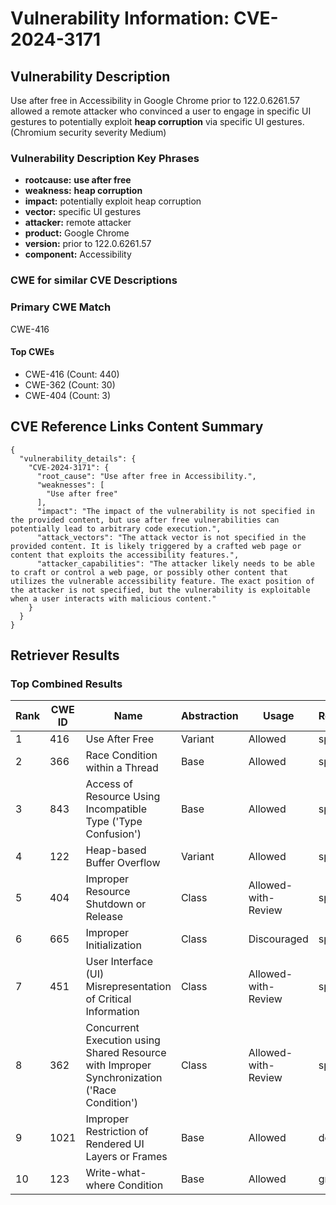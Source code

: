 # Vulnerability Information: CVE-2024-3171

## Vulnerability Description
Use after free in Accessibility in Google Chrome prior to 122.0.6261.57 allowed a remote attacker who convinced a user to engage in specific UI gestures to potentially exploit **heap corruption** via specific UI gestures. (Chromium security severity Medium)

### Vulnerability Description Key Phrases
- **rootcause:** **use after free**
- **weakness:** **heap corruption**
- **impact:** potentially exploit heap corruption
- **vector:** specific UI gestures
- **attacker:** remote attacker
- **product:** Google Chrome
- **version:** prior to 122.0.6261.57
- **component:** Accessibility

### CWE for similar CVE Descriptions
### Primary CWE Match
CWE-416

#### Top CWEs
- CWE-416 (Count: 440)
- CWE-362 (Count: 30)
- CWE-404 (Count: 3)

## CVE Reference Links Content Summary
```
{
  "vulnerability_details": {
    "CVE-2024-3171": {
      "root_cause": "Use after free in Accessibility.",
      "weaknesses": [
        "Use after free"
      ],
      "impact": "The impact of the vulnerability is not specified in the provided content, but use after free vulnerabilities can potentially lead to arbitrary code execution.",
      "attack_vectors": "The attack vector is not specified in the provided content. It is likely triggered by a crafted web page or content that exploits the accessibility features.",
      "attacker_capabilities": "The attacker likely needs to be able to craft or control a web page, or possibly other content that utilizes the vulnerable accessibility feature. The exact position of the attacker is not specified, but the vulnerability is exploitable when a user interacts with malicious content."
    }
  }
}
```

## Retriever Results

### Top Combined Results

| Rank | CWE ID | Name | Abstraction | Usage  | Retrievers | Individual Scores |
|------|--------|------|-------------|-------|------------|-------------------|
| 1 | 416 | Use After Free | Variant | Allowed | sparse | 0.471 |
| 2 | 366 | Race Condition within a Thread | Base | Allowed | sparse | 0.388 |
| 3 | 843 | Access of Resource Using Incompatible Type ('Type Confusion') | Base | Allowed | sparse | 0.274 |
| 4 | 122 | Heap-based Buffer Overflow | Variant | Allowed | sparse | 0.271 |
| 5 | 404 | Improper Resource Shutdown or Release | Class | Allowed-with-Review | sparse | 0.255 |
| 6 | 665 | Improper Initialization | Class | Discouraged | sparse | 0.240 |
| 7 | 451 | User Interface (UI) Misrepresentation of Critical Information | Class | Allowed-with-Review | sparse | 0.240 |
| 8 | 362 | Concurrent Execution using Shared Resource with Improper Synchronization ('Race Condition') | Class | Allowed-with-Review | sparse | 0.234 |
| 9 | 1021 | Improper Restriction of Rendered UI Layers or Frames | Base | Allowed | dense | 0.599 |
| 10 | 123 | Write-what-where Condition | Base | Allowed | graph | 0.003 |


